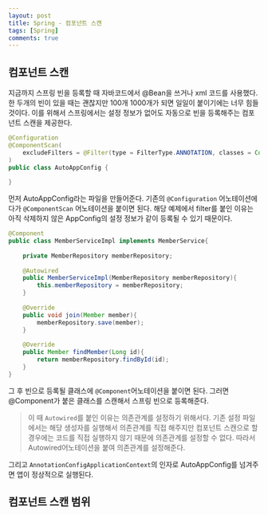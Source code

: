 ```yaml
---
layout: post
title: Spring - 컴포넌트 스캔
tags: [Spring]
comments: true
---
```


## 컴포넌트 스캔

지금까지 스프링 빈을 등록할 때 자바코드에서 @Bean을 쓰거나 xml 코드를 사용했다. 한 두개의 빈이 있을 때는 괜찮지만 100개 1000개가 되면 일일이 붙이기에는 너무 힘들것이다. 이를 위해서 스프링에서는 설정 정보가 없어도 자동으로 빈을 등록해주는 컴포넌트 스캔을 제공한다. 

```java
@Configuration
@ComponentScan(
    excludeFilters = @Filter(type = FilterType.ANNOTATION, classes = Configuration.class)
)
public class AutoAppConfig {
    
}
```

먼저 AutoAppConfig라는 파일을 만들어준다. 기존의 `@Configuration` 어노테이션에다가 `@ComponentScan` 어노테이션을 붙이면 된다. 해당 예제에서 filter를 붙인 이유는 아직 삭제하지 않은 AppConfig의 설정 정보가 같이 등록될 수 있기 때문이다.

```java
@Component
public class MemberServiceImpl implements MemberService{
    
    private MemberRepository memberRepository;
    
    @Autowired
    public MemberServiceImpl(MemberRepository memberRepository){
        this.memberRepository = memberRepository;
    }
    
    @Override 
    public void join(Member member){
        memberRepository.save(member);
    }    
    
    @Override 
    public Member findMember(Long id){
        return memberRepository.findById(id);
    }
}
```

그 후 빈으로 등록될 클래스에 `@Component`어노테이션을 붙이면 된다. 그러면 @Component가 붙은 클래스를 스캔해서 스프링 빈으로 등록해준다.

> 이 때 `Autowired`를 붙인 이유는 의존관계를 설정하기 위해서다. 기존 설정 파일에서는 해당 생성자를 실행해서 의존관계를 직접 해주지만 컴포넌트 스캔으로 할 경우에는 코드를 직접 실행하지 않기 때문에 의존관계를 설정할 수 없다. 따라서 Autowired어노테이션을 붙여 의존관계를 설정해준다.

그리고 `AnnotationConfigApplicationContext`의 인자로 AutoAppConfig를 넘겨주면 앱이 정상적으로 실행된다. 

## 컴포넌트 스캔 범위


